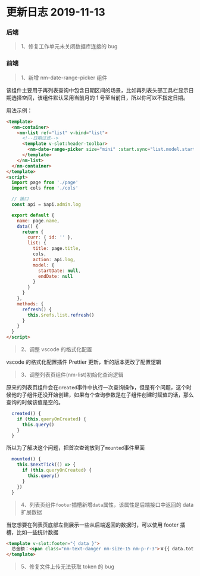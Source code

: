 # 更新日志 2019-11-13

### 后端

> 1、修复工作单元未关闭数据库连接的 bug

### 前端

> 1、新增 nm-date-range-picker 组件

该组件主要用于再列表查询中包含日期区间的场景，比如再列表头部工具栏显示日期选择空间，该组件默认采用当前月的 1 号至当前日，所以你可以不指定日期。

用法示例：

```html
<template>
  <nm-container>
    <nm-list ref="list" v-bind="list">
      <!--日期过滤-->
      <template v-slot:header-toolbar>
        <nm-date-range-picker size="mini" :start.sync="list.model.startDate" :end.sync="list.model.endDate" @change="refresh" />
      </template>
    </nm-list>
  </nm-container>
</template>
<script>
  import page from './page'
  import cols from './cols'

  // 接口
  const api = $api.admin.log

  export default {
    name: page.name,
    data() {
      return {
        curr: { id: '' },
        list: {
          title: page.title,
          cols,
          action: api.log,
          model: {
            startDate: null,
            endDate: null
          }
        }
      }
    },
    methods: {
      refresh() {
        this.$refs.list.refresh()
      }
    }
  }
</script>
```

<nm-img id="20191112164354"/>

> 2、调整 vscode 的格式化配置

vscode 的格式化配置插件 Prettier 更新，新的版本更改了配置逻辑

> 3、调整列表页组件(nm-list)初始化查询逻辑

原来的列表页组件会在`created`事件中执行一次查询操作，但是有个问题，这个时候他的子组件还没开始创建，如果有个查询参数是在子组件创建时赋值的话，那么查询的时候该值是空的。

```js
  created() {
    if (this.queryOnCreated) {
      this.query()
    }
  }
```

所以为了解决这个问题，把首次查询放到了`mounted`事件里面

```js
  mounted() {
    this.$nextTick(() => {
      if (this.queryOnCreated) {
        this.query()
      }
    })
  }
```

> 4、列表页组件`footer`插槽新增`data`属性，该属性是后端接口中返回的 data 扩展数据

当您想要在列表页底部左侧展示一些从后端返回的数据时，可以使用 footer 插槽，比如一些统计数据

```html
<template v-slot:footer="{ data }">
  总金额：<span class="nm-text-danger nm-size-15 nm-p-r-3">￥{{ data.totalReal }}</span> 总利润：<span class="nm-text-danger nm-size-15 nm-p-r-3">￥{{ data.totalProfit }}</span>
</template>
```

> 5、修复文件上传无法获取 token 的 bug
